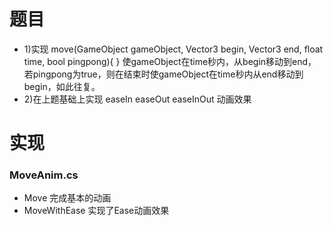 # 题目
* 1)实现 move(GameObject gameObject, Vector3 begin, Vector3 end, float time, bool pingpong){
	}
		使gameObject在time秒内，从begin移动到end，若pingpong为true，则在结束时使gameObject在time秒内从end移动到begin，如此往复。
* 2)在上题基础上实现 easeIn easeOut easeInOut 动画效果

# 实现
### MoveAnim.cs
* Move 完成基本的动画
* MoveWithEase 实现了Ease动画效果